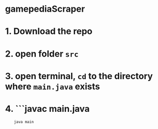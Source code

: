 # gamepediaScraper
# 1. Download the repo
# 2. open folder `src`
# 3. open terminal, `cd` to the directory where `main.java` exists
# 4. ```javac main.java
        java main
```
